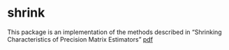 shrink
================

This package is an implementation of the methods described in “Shrinking
Characteristics of Precision Matrix Estimators”
[pdf](https://arxiv.org/pdf/1704.04820.pdf)
